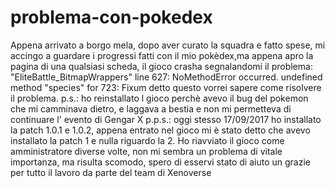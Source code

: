 # problema-con-pokedex
Appena arrivato a borgo mela, dopo aver curato la squadra e fatto spese, mi accingo a  guardare i progressi fatti con il mio pokèdex,ma appena apro la pagina di una qualsiasi scheda, il gioco crasha segnalandomi il problema: "EliteBattle_BitmapWrappers" line 627: NoMethodError occurred. undefined method "species" for 723: Fixum     detto questo vorrei sapere come risolvere il problema. p.s.: ho reinstallato l gioco perchè avevo il bug del pokemon che mi camminava dietro, e laggava a bestia e non mi permetteva di continuare l' evento di Gengar X p.p.s.: oggi stesso 17/09/2017 ho installato la patch 1.0.1 e 1.0.2, appena entrato nel gioco mi è stato detto che avevo installato la patch 1 e nulla riguardo la 2. Ho riavviato il gioco come amministratore diverse volte, non mi sembra un problema di vitale importanza, ma risulta scomodo, spero di esservi stato di aiuto un grazie per tutto il lavoro da parte del team di Xenoverse
